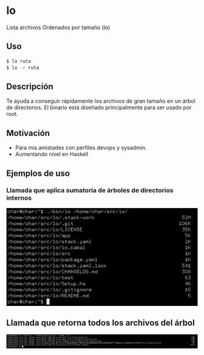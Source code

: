 # lo
Lista archivos Ordenados por tamaño (lo)

## Uso

```bash
$ lo ruta
$ lo -r ruta
```

## Descripción
Te ayuda a conseguir rápidamente los archivos de gran tamaño en un árbol de directorios.
El binario está diseñado principalmente para ser usado por root.

## Motivación
* Para mis amistades con perfiles devops y sysadmin.
* Aumentando nivel en Haskell

## Ejemplos de uso

### Llamada que aplica sumatoria de árboles de directorios internos
![alt salida sumada](https://github.com/Carht/lo/blob/main/doc/salidaSum.png)

## Llamada que retorna todos los archivos del árbol
![alt salidaRecursiva](https://github.com/Carht/lo/blob/main/doc/salidaRecursiva.png)
